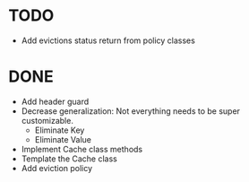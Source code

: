 # TODO
- Add evictions status return from policy classes
  

# DONE
- Add header guard
- Decrease generalization: Not everything needs to be super customizable.
    - Eliminate Key
    - Eliminate Value
- Implement Cache class methods
- Template the Cache class
- Add eviction policy
